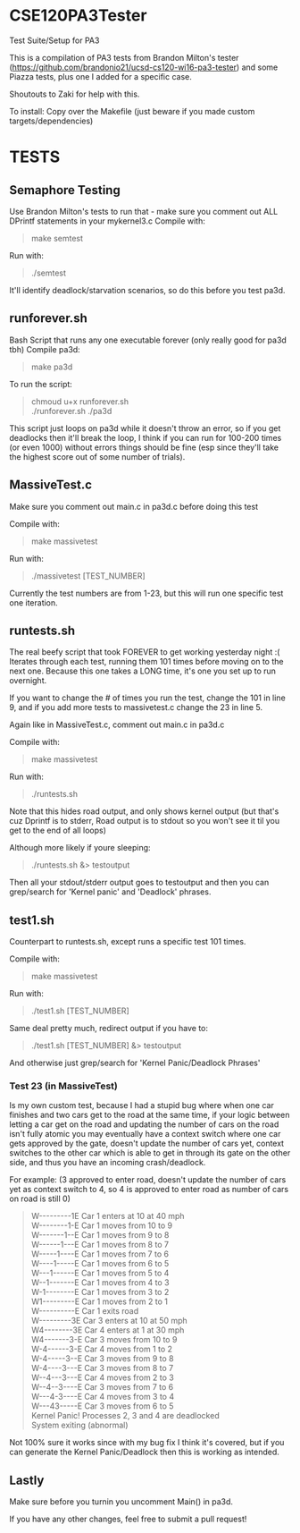 # CSE120PA3Tester
Test Suite/Setup for PA3


This is a compilation of PA3 tests from Brandon Milton's tester (https://github.com/brandonio21/ucsd-cs120-wi16-pa3-tester) and some Piazza
tests, plus one I added for a specific case.

Shoutouts to Zaki for help with this.

To install:
Copy over the Makefile (just beware if you made custom targets/dependencies)

# TESTS

## Semaphore Testing
Use Brandon Milton's tests to run that - make sure you comment out ALL DPrintf
statements in your mykernel3.c
Compile with:
> make semtest

Run with:
> ./semtest

It'll identify deadlock/starvation scenarios, so do this before you test pa3d.

## runforever.sh
Bash Script that runs any one executable forever (only really good for pa3d tbh)
Compile pa3d:
> make pa3d

To run the script:
> chmoud u+x runforever.sh  
> ./runforever.sh ./pa3d

This script just loops on pa3d while it doesn't throw an error, so if you get
deadlocks then it'll break the loop, I think if you can run for 100-200 times
(or even 1000) without errors things should be fine (esp since they'll take the
highest score out of some number of trials).

## MassiveTest.c
Make sure you comment out main.c in pa3d.c before doing this test

Compile with:
> make massivetest

Run with:
> ./massivetest [TEST_NUMBER]

Currently the test numbers are from 1-23, but this will run one specific test one iteration.

## runtests.sh
The real beefy script that took FOREVER to get working yesterday night :(
Iterates through each test, running them 101 times before moving on to the next
one. Because this one takes a LONG time, it's one you set up to run overnight.

If you want to change the # of times you run the test, change the 101 in line 9, and if you add more tests to massivetest.c change the 23 in line 5.

Again like in MassiveTest.c, comment out main.c in pa3d.c

Compile with:
> make massivetest

Run with:
> ./runtests.sh

Note that this hides road output, and only shows kernel output (but that's cuz Dprintf is to stderr, Road output is to stdout so you won't see it til you get to the end of all loops)

Although more likely if youre sleeping:

> ./runtests.sh &> testoutput

Then all your stdout/stderr output goes to testoutput and then you can grep/search for 'Kernel panic' and 'Deadlock' phrases.

## test1.sh
Counterpart to runtests.sh, except runs a specific test 101 times.

Compile with:
> make massivetest

Run with:
> ./test1.sh [TEST_NUMBER]

Same deal pretty much, redirect output if you have to:

> ./test1.sh [TEST_NUMBER] &> testoutput

And otherwise just grep/search for 'Kernel Panic/Deadlock Phrases'

### Test 23 (in MassiveTest)

Is my own custom test, because I had a stupid bug where when one car finishes and two cars get to the road at the same time, if your logic between letting a car get on the road and updating the number of cars on the road isn't fully atomic you may eventually have a context switch where one car gets approved by the gate, doesn't update the number of cars yet, context switches to the other car which is able to get in through its gate on the other side, and thus you have an incoming crash/deadlock.

For example: (3 approved to enter road, doesn't update the number of cars yet as context switch to 4, so 4 is approved to enter road as number of cars on road is still 0)  

>W---------1E Car 1 enters at 10 at 40 mph  
W--------1-E Car 1 moves from 10 to 9  
W-------1--E Car 1 moves from 9 to 8  
W------1---E Car 1 moves from 8 to 7  
W-----1----E Car 1 moves from 7 to 6  
W----1-----E Car 1 moves from 6 to 5  
W---1------E Car 1 moves from 5 to 4  
W--1-------E Car 1 moves from 4 to 3  
W-1--------E Car 1 moves from 3 to 2  
W1---------E Car 1 moves from 2 to 1  
W----------E Car 1 exits road  
W---------3E Car 3 enters at 10 at 50 mph  
W4--------3E Car 4 enters at 1 at 30 mph  
W4-------3-E Car 3 moves from 10 to 9  
W-4------3-E Car 4 moves from 1 to 2  
W-4-----3--E Car 3 moves from 9 to 8  
W-4----3---E Car 3 moves from 8 to 7  
W--4---3---E Car 4 moves from 2 to 3  
W--4--3----E Car 3 moves from 7 to 6  
W---4-3----E Car 4 moves from 3 to 4  
W---43-----E Car 3 moves from 6 to 5  
Kernel Panic! Processes 2, 3 and 4 are deadlocked  
System exiting (abnormal)

Not 100% sure it works since with my bug fix I think it's covered, but if you can generate the Kernel Panic/Deadlock then this is working as intended.

## Lastly
Make sure before you turnin you uncomment Main() in pa3d.

If you have any other changes, feel free to submit a pull request!
